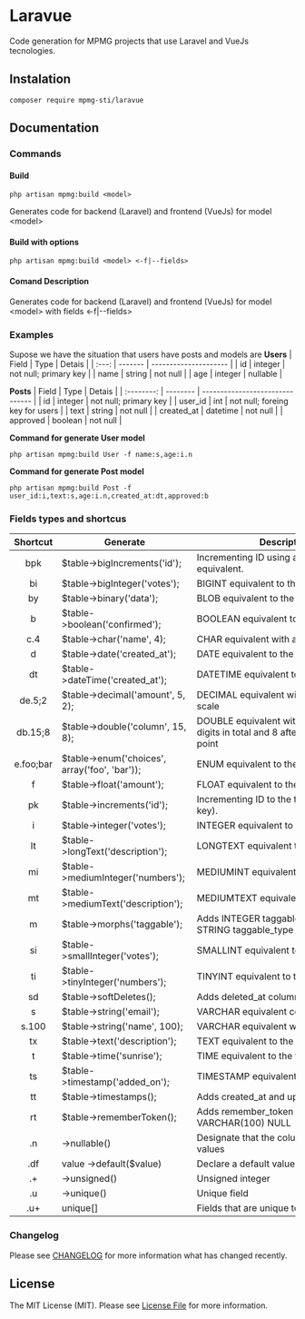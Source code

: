 # Laravue
Code generation for MPMG projects that use Laravel and VueJs tecnologies.

## Instalation
```
composer require mpmg-sti/laravue
```

## Documentation

### Commands
#### Build
```
php artisan mpmg:build <model>
```
Generates code for backend (Laravel) and frontend (VueJs) for model \<model\>

#### Build with options
```
php artisan mpmg:build <model> <-f|--fields>
```
#### Comand Description
Generates code for backend (Laravel) and frontend (VueJs) for model \<model\> with fields <-f|--fields>

### Examples
Supose we have the situation that users have posts and models are
**Users**
| Field | Type    | Detais                |
| :---: | ------- | --------------------- |
|  id   | integer | not null; primary key |
| name  | string  | not null              |
|  age  | integer | nullable              |

**Posts**
|   Field    | Type     | Detais                          |
| :--------: | -------- | ------------------------------- |
|     id     | integer  | not null; primary key           |
|  user_id   | int      | not null; foreing key for users |
|    text    | string   | not null                        |
| created_at | datetime | not null                        |
|  approved  | boolean  | not null                        |

**Command for generate User model**
```
php artisan mpmg:build User -f name:s,age:i.n
```

**Command for generate Post model**
```
php artisan mpmg:build Post -f user_id:i,text:s,age:i.n,created_at:dt,approved:b
```
### Fields types and shortcus

| Shortcut | Generate                                      | Description                                                                        |
| :------: | --------------------------------------------- | ---------------------------------------------------------------------------------- |
|   bpk    | $table->bigIncrements('id');                  | Incrementing ID using a "big integer" equivalent.                                  |
|    bi    | $table->bigInteger('votes');                  | BIGINT equivalent to the table                                                     |
|    by    | $table->binary('data');                       | BLOB equivalent to the table                                                       |
|    b     | $table->boolean('confirmed');                 | BOOLEAN equivalent to the table                                                    |
|    c.4     | $table->char('name', 4);                      | CHAR equivalent with a length                                                      |
|    d     | $table->date('created_at');                   | DATE equivalent to the table                                                       |
|    dt    | $table->dateTime('created_at');               | DATETIME equivalent to the table                                                   |
|    de.5;2    | $table->decimal('amount', 5, 2);              | DECIMAL equivalent with a precision and scale                                      |
|    db.15;8    | $table->double('column', 15, 8);              | DOUBLE equivalent with precision, 15 digits in total and 8 after the decimal point |
|    e.foo;bar     | $table->enum('choices', array('foo', 'bar')); | ENUM equivalent to the table                                                       |
|    f     | $table->float('amount');                      | FLOAT equivalent to the table                                                      |
|    pk    | $table->increments('id');                     | Incrementing ID to the table (primary key).                                        |
|    i     | $table->integer('votes');                     | INTEGER equivalent to the table                                                    |
|    lt    | $table->longText('description');              | LONGTEXT equivalent to the table                                                   |
|    mi    | $table->mediumInteger('numbers');             | MEDIUMINT equivalent to the table                                                  |
|    mt    | $table->mediumText('description');            | MEDIUMTEXT equivalent to the table                                                 |
|    m     | $table->morphs('taggable');                   | Adds INTEGER taggable_id and STRING taggable_type                                  |
|    si    | $table->smallInteger('votes');                | SMALLINT equivalent to the table                                                   |
|    ti    | $table->tinyInteger('numbers');               | TINYINT equivalent to the table                                                    |
|    sd    | $table->softDeletes();                        | Adds deleted_at column for soft deletes                                            |
|    s     | $table->string('email');                      | VARCHAR equivalent column                                                          |
|  s.100   | $table->string('name', 100);                  | VARCHAR equivalent with a length                                                   |
|    tx    | $table->text('description');                  | TEXT equivalent to the table                                                       |
|    t     | $table->time('sunrise');                      | TIME equivalent to the table                                                       |
|    ts    | $table->timestamp('added_on');                | TIMESTAMP equivalent to the table                                                  |
|    tt    | $table->timestamps();                         | Adds created_at and updated_at columns                                             |
|    rt    | $table->rememberToken();                      | Adds remember_token as VARCHAR(100) NULL                                           |
|    .n    | ->nullable()                                  | Designate that the column allows NULL values                                       |
|   .df    | value	->default($value)                       | Declare a default value for a column                                               |
|    .+    | ->unsigned()                                  | Unsigned integer                                                                   |
|    .u    | ->unique()                                    | Unique field                                                                       |
|   .u+    | unique[]                                      | Fields that are unique together                                                    |

### Changelog

Please see [CHANGELOG](CHANGELOG.md) for more information what has changed recently.

## License

The MIT License (MIT). Please see [License File](LICENSE) for more information.